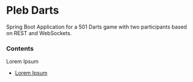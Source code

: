 # Pleb Darts

Spring Boot Application for a 501 Darts game with two participants based on REST and WebSockets.

### Contents
Lorem Ipsum

* [Lorem Ipsum](https://spring.io)

